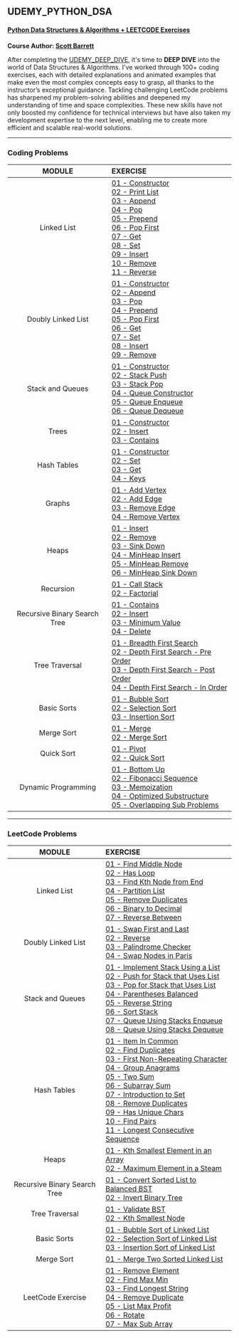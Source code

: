 ## UDEMY_PYTHON_DSA

#### [Python Data Structures & Algorithms + LEETCODE Exercises](https://www.udemy.com/course/data-structures-algorithms-python)

**Course Author: [Scott Barrett](https://www.udemy.com/user/scott-barrett-16/)**

After completing the [UDEMY_DEEP_DIVE](https://github.com/reeyan-afzal/UDEMY_PYTHON_DEEP_DIVE), it's time to **DEEP DIVE** into the world of Data Structures & Algorithms. I've worked through 100+ coding exercises, each with detailed explanations and animated examples that make even the most complex concepts easy to grasp, all thanks to the instructor’s exceptional guidance. Tackling challenging LeetCode problems has sharpened my problem-solving abilities and deepened my understanding of time and space complexities. These new skills have not only boosted my confidence for technical interviews but have also taken my development expertise to the next level, enabling me to create more efficient and scalable real-world solutions.

___

### Coding Problems

|            MODULE            | EXERCISE                                                                                                                                                                                                                                                                                                                                                                                                                                                                                                                                                                                                                                                                                 |
|:----------------------------:|:-----------------------------------------------------------------------------------------------------------------------------------------------------------------------------------------------------------------------------------------------------------------------------------------------------------------------------------------------------------------------------------------------------------------------------------------------------------------------------------------------------------------------------------------------------------------------------------------------------------------------------------------------------------------------------------------|
|         Linked List          | [01 - Constructor](01.Linked%20List/Coding/LL_01_Constructor.py)<br/> [02 - Print List](01.Linked%20List/Coding/LL_02_Print_List.py)<br/> [03 - Append](01.Linked%20List/Coding/LL_03_Append.py)<br/> [04 - Pop](01.Linked%20List/Coding/LL_04_Pop.py)<br/> [05 - Prepend](01.Linked%20List/Coding/LL_05_Prepend.py)<br/> [06 - Pop First](01.Linked%20List/Coding/LL_06_Pop_First.py)<br/> [07 - Get](01.Linked%20List/Coding/LL_07_Get.py)<br/> [08 - Set](01.Linked%20List/Coding/LL_08_Set.py)<br/> [09 - Insert](01.Linked%20List/Coding/LL_09_Insert.py)<br/> [10 - Remove](01.Linked%20List/Coding/LL_10_Remove.py)<br/> [11 - Reverse](01.Linked%20List/Coding/LL_11_Reverse.py) |
|      Doubly Linked List      | [01 - Constructor](02.Doubly%20Linked%20Lists/Coding/DLL_01_Constructor.py)<br/> [02 - Append](02.Doubly%20Linked%20Lists/Coding/DLL_02_Append.py)<br/> [03 - Pop](02.Doubly%20Linked%20Lists/Coding/DLL_03_Pop.py)<br/> [04 - Prepend](02.Doubly%20Linked%20Lists/Coding/DLL_04_Prepend.py)<br/> [05 - Pop First](02.Doubly%20Linked%20Lists/Coding/DLL_05_Pop_First.py)<br/> [06 - Get](02.Doubly%20Linked%20Lists/Coding/DLL_06_Get.py)<br/> [07 - Set](02.Doubly%20Linked%20Lists/Coding/DLL_07_Set.py)<br/> [08 - Insert](02.Doubly%20Linked%20Lists/Coding/DLL_08_Insert.py)<br/> [09 - Remove](02.Doubly%20Linked%20Lists/Coding/DLL_09_Remove.py)                                |
|       Stack and Queues       | [01 - Constructor](03.Stacks%20and%20Queues/Coding/Stack_01_Constructor.py)<br/> [02 - Stack Push](03.Stacks%20and%20Queues/Coding/Stack_02_StackPush.py)<br/> [03 - Stack Pop](03.Stacks%20and%20Queues/Coding/Stack_03_StackPop.py)<br/> [04 - Queue Constructor](03.Stacks%20and%20Queues/Coding/Stack_04_QueueConstructor.py)<br/> [05 - Queue Enqueue](03.Stacks%20and%20Queues/Coding/Stack_05_QueueEnqueue.py)<br/> [06 - Queue Dequeue](03.Stacks%20and%20Queues/Coding/Stack_06_QueueDequeue.py)                                                                                                                                                                                |
|            Trees             | [01 - Constructor](04.Trees/BST_01_Constructor.py)<br/> [02 - Insert](04.Trees/BST_02_Insert.py)<br/> [03 - Contains](04.Trees/BST_03_Contains.py)                                                                                                                                                                                                                                                                                                                                                                                                                                                                                                                                       |
|         Hash Tables          | [01 - Constructor](05.Hash%20Tables/Coding/HT_01_Constructor.py)<br/> [02 - Set](05.Hash%20Tables/Coding/HT_02_Set.py)<br/> [03 - Get](05.Hash%20Tables/Coding/HT_03_Get.py)<br/> [04 - Keys](05.Hash%20Tables/Coding/HT_04_Keys.py)                                                                                                                                                                                                                                                                                                                                                                                                                                                     |
|            Graphs            | [01 - Add Vertex](06.Graphs/Graph_01_Add_Vertex.py)<br/> [02 - Add Edge](06.Graphs/Graph_02_Add_Edge.py)<br/> [03 - Remove Edge](06.Graphs/Graph_03_Remove_Edge.py)<br/> [04 - Remove Vertex](06.Graphs/Graph_04_Remove_Vertex.py)                                                                                                                                                                                                                                                                                                                                                                                                                                                       |
|            Heaps             | [01 - Insert](07.Heaps/Coding/Heap_01_Insert.py)<br/> [02 - Remove](07.Heaps/Coding/Heap_02_Remove.py)<br/> [03 - Sink Down](07.Heaps/Coding/Heap_03_Sink_Down.py)<br/> [04 - MinHeap Insert](07.Heaps/Coding/Heap_04_MinHeap_Insert.py)<br/> [05 - MinHeap Remove](07.Heaps/Coding/Heap_05_MinHeap_Remove.py)<br/> [06 - MinHeap Sink Down](07.Heaps/Coding/Heap_06_MinHeap_Sink_Down.py)                                                                                                                                                                                                                                                                                               |
|          Recursion           | [01 - Call Stack](08.Recursion/Recursion_CallStack.py)<br/> [02 - Factorial](08.Recursion/Recursion_Factorial.py)                                                                                                                                                                                                                                                                                                                                                                                                                                                                                                                                                                        |
| Recursive Binary Search Tree | [01 - Contains](09.Recursive%20Binary%20Search%20Tree/Coding/rBST_01_Contains.py)<br/> [02 - Insert](09.Recursive%20Binary%20Search%20Tree/Coding/rBST_02_Insert.py)<br/> [03 - Minimum Value](09.Recursive%20Binary%20Search%20Tree/Coding/rBST_03_Minimum_Value.py)<br/> [04 - Delete](09.Recursive%20Binary%20Search%20Tree/Coding/rBST_04_Delete.py)                                                                                                                                                                                                                                                                                                                                 |
|        Tree Traversal        | [01 - Breadth First Search](09.Tree%20Traversal/Coding/BFS_01_Breadth_First_Search.py)<br/> [02 - Depth First Search - Pre Order](09.Tree%20Traversal/Coding/DFS_02_PreOrder.py)<br/> [03 - Depth First Search - Post Order](09.Tree%20Traversal/Coding/DFS_03_PostOrder.py)<br/> [04 - Depth First Search - In Order](09.Tree%20Traversal/Coding/DFS_04_InOrder.py)                                                                                                                                                                                                                                                                                                                     |
|         Basic Sorts          | [01 - Bubble Sort](10.Basic%20Sorts/Coding/Sorts_01_Bubble_Sort.py)<br/> [02 - Selection Sort](10.Basic%20Sorts/Coding/Sorts_02_Selection_Sort.py)<br/> [03 - Insertion Sort](10.Basic%20Sorts/Coding/Sorts_03_Insertion_Sort.py)                                                                                                                                                                                                                                                                                                                                                                                                                                                        |
|          Merge Sort          | [01 - Merge](11.Merge%20Sort/Coding/Merge.py)<br/> [02 - Merge Sort](11.Merge%20Sort/Coding/Merge_Sort.py)                                                                                                                                                                                                                                                                                                                                                                                                                                                                                                                                                                               |
|          Quick Sort          | [01 - Pivot](12.Quick%20Sort/Pivot.py)<br/> [02 - Quick Sort](12.Quick%20Sort/Quick_Sort.py)                                                                                                                                                                                                                                                                                                                                                                                                                                                                                                                                                                                             |
|     Dynamic Programming      | [01 - Bottom Up](13.Dynamic%20Programming/Bottom_Up.py)<br/> [02 - Fibonacci Sequence]()<br/> [03 - Memoization](13.Dynamic%20Programming/Fibonacci_Sequence.py)<br/> [04 - Optimized Substructure](13.Dynamic%20Programming/Optimized_Substructure.py)<br/> [05 - Overlapping Sub Problems](13.Dynamic%20Programming/Overlapping_Subproblems.py)                                                                                                                                                                                                                                                                                                                                        |

___

### LeetCode Problems

|            MODULE            | EXERCISE                                                                                                                                                                                                                                                                                                                                                                                                                                                                                                                                                                                                                                                                                                                                                                                                                                                                                                                                 |
|:----------------------------:|:-----------------------------------------------------------------------------------------------------------------------------------------------------------------------------------------------------------------------------------------------------------------------------------------------------------------------------------------------------------------------------------------------------------------------------------------------------------------------------------------------------------------------------------------------------------------------------------------------------------------------------------------------------------------------------------------------------------------------------------------------------------------------------------------------------------------------------------------------------------------------------------------------------------------------------------------|
|         Linked List          | [01 - Find Middle Node](01.Linked%20List/LeetCode/LL_01_Find_Middle_Node.py)<br/> [02 - Has Loop](01.Linked%20List/LeetCode/LL_02_Has_Loop.py)<br/> [03 - Find Kth Node from End](01.Linked%20List/LeetCode/LL_03_Find_Kth_Node_from_End.py)<br/> [04 - Partition List](01.Linked%20List/LeetCode/LL_04_Partition_List.py)<br/> [05 - Remove Duplicates](01.Linked%20List/LeetCode/LL_05_Remove_Duplicates.py)<br/> [06 - Binary to Decimal](01.Linked%20List/LeetCode/LL_06_Binary_to_Decimal.py)<br/> [07 - Reverse Between](01.Linked%20List/LeetCode/LL_07_Reverse_Between.py)                                                                                                                                                                                                                                                                                                                                                       |
|      Doubly Linked List      | [01 - Swap First and Last](02.Doubly%20Linked%20Lists/LeetCode/DLL_01_Swap_First_and_Last.py)<br/> [02 - Reverse](02.Doubly%20Linked%20Lists/LeetCode/DLL_02_Reverse.py)<br/> [03 - Palindrome Checker](02.Doubly%20Linked%20Lists/LeetCode/DLL_03_Palindrome_Checker.py)<br/> [04 - Swap Nodes in Paris](02.Doubly%20Linked%20Lists/LeetCode/DLL_04_Swap_Nodes_in_Paris.py)                                                                                                                                                                                                                                                                                                                                                                                                                                                                                                                                                             |                                                                                                                                                                   
|       Stack and Queues       | [01 - Implement Stack Using a List](03.Stacks%20and%20Queues/LeetCode/Stack_01_Implement_Stack_Using_a_List.py)<br/> [02 - Push for Stack that Uses List](03.Stacks%20and%20Queues/LeetCode/Stack_02_Push_for_Stack_that_Uses_List.py)<br/> [03 - Pop for Stack that Uses List](03.Stacks%20and%20Queues/LeetCode/Stack_03_Pop_for_Stack_that_Uses_List.py)<br/> [04 - Parentheses Balanced](03.Stacks%20and%20Queues/LeetCode/Stack_04_Parentheses_Balanced.py)<br/> [05 - Reverse String](03.Stacks%20and%20Queues/LeetCode/Stack_05_Reverse_String.py)<br/> [06 - Sort Stack](03.Stacks%20and%20Queues/LeetCode/Stack_06_Sort_Stack.py)<br/> [07 - Queue Using Stacks Enqueue](03.Stacks%20and%20Queues/LeetCode/Stack_07_Queue_Using_Stacks_Enqueue.py)<br/> [08 - Queue Using Stacks Dequeue](03.Stacks%20and%20Queues/LeetCode/Stack_08_Queue_Using_Stacks_Dequeue.py)                                                             |
|         Hash Tables          | [01 - Item In Common](05.Hash%20Tables/LeetCode/HT_01_Item_In_Common.py)<br/> [02 - Find Duplicates](05.Hash%20Tables/LeetCode/HT_02_Find_Duplicates.py)<br/> [03 - First Non-Repeating Character](05.Hash%20Tables/LeetCode/HT_03_First_Non-Repeating_Character.py)<br/> [04 - Group Anagrams](05.Hash%20Tables/LeetCode/HT_04_Group_Anagrams.py)<br/> [05 - Two Sum](05.Hash%20Tables/LeetCode/HT_05_Two_Sum.py)<br/> [06 - Subarray Sum](05.Hash%20Tables/LeetCode/HT_06_Subarray_Sum.py)<br/> [07 - Introduction to Set](05.Hash%20Tables/LeetCode/SET_07_Introduction.py)<br/> [08 - Remove Duplicates](05.Hash%20Tables/LeetCode/SET_08_Remove_Duplicates.py)<br/> [09 - Has Unique Chars](05.Hash%20Tables/LeetCode/SET_09_Has_Unique_Chars.py)<br/> [10 - Find Pairs](05.Hash%20Tables/LeetCode/SET_10_Find_Pairs.py)<br/> [11 - Longest Consecutive Sequence](05.Hash%20Tables/LeetCode/SET_11_Longest_Consecutive_Sequence.py) |
|            Heaps             | [01 - Kth Smallest Element in an Array](07.Heaps/LeetCode/Heap_01_Kth_Smallest_Element_in_an_Array.py)<br/> [02 - Maximum Element in a Steam](07.Heaps/LeetCode/Heap_02_Maximum_Element_in_a_Steam.py)                                                                                                                                                                                                                                                                                                                                                                                                                                                                                                                                                                                                                                                                                                                                   |
| Recursive Binary Search Tree | [01 - Convert Sorted List to Balanced BST](09.Recursive%20Binary%20Search%20Tree/LeetCode/rBST_01_Convert_Sorted_List_to_Balanced_BST.py)<br/> [02 - Invert Binary Tree](09.Recursive%20Binary%20Search%20Tree/LeetCode/rBST_02_Invert_Binary_Tree.py)                                                                                                                                                                                                                                                                                                                                                                                                                                                                                                                                                                                                                                                                                   |
|        Tree Traversal        | [01 - Validate BST](09.Tree%20Traversal/LeetCode/BST_01_Validate_BST.py)<br/> [02 - Kth Smallest Node](09.Tree%20Traversal/LeetCode/BST_02_Kth_Smallest_Node.py)                                                                                                                                                                                                                                                                                                                                                                                                                                                                                                                                                                                                                                                                                                                                                                         |
|         Basic Sorts          | [01 - Bubble Sort of Linked List](10.Basic%20Sorts/LeetCode/Sorts_01_Bubble_Sort_of_LL.py)<br/> [02 - Selection Sort of Linked List](10.Basic%20Sorts/LeetCode/Sorts_02_Selection_Sort_of_LL.py)<br/> [03 - Insertion Sort of Linked List](10.Basic%20Sorts/LeetCode/Sorts_03_Insertion_Sort_of_LL.py)                                                                                                                                                                                                                                                                                                                                                                                                                                                                                                                                                                                                                                   |
|          Merge Sort          | [01 - Merge Two Sorted Linked List](11.Merge%20Sort/LeetCode/Merge_Two_Sorted_LL.py)                                                                                                                                                                                                                                                                                                                                                                                                                                                                                                                                                                                                                                                                                                                                                                                                                                                     |
|      LeetCode Exercise       | [01 - Remove Element](14.LeetCode%20Exercises/List_01_Remove_Element.py)<br/> [02 - Find Max Min](14.LeetCode%20Exercises/List_02_Find_Max_Min.py)<br/> [03 - Find Longest String](14.LeetCode%20Exercises/List_03_Find_Longest_String.py)<br/> [04 - Remove Duplicate](14.LeetCode%20Exercises/List_04_Remove_Duplicate.py)<br/> [05 - List Max Profit](14.LeetCode%20Exercises/List_05_List_Max_Profit.py)<br/> [06 - Rotate](14.LeetCode%20Exercises/List_06_Rotate.py)<br/> [07 - Max Sub Array](14.LeetCode%20Exercises/List_07_Max_Sub_Array.py)                                                                                                                                                                                                                                                                                                                                                                                   |